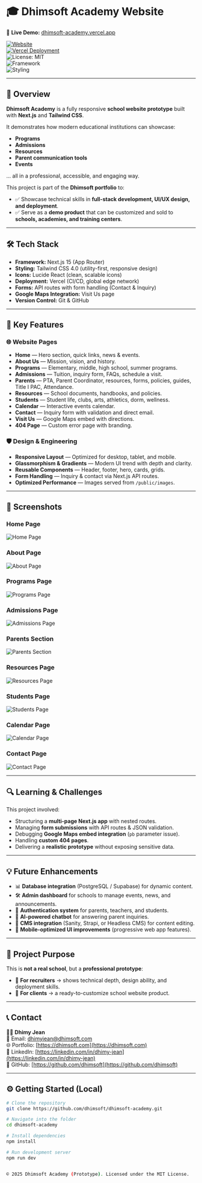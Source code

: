 # 🎓 Dhimsoft Academy Website  

🚀 **Live Demo:** [dhimsoft-academy.vercel.app](https://dhimsoft-academy.vercel.app)  

[![Website](https://img.shields.io/website?url=https%3A%2F%2Fdhimsoft-academy.vercel.app&style=flat-square)](https://dhimsoft-academy.vercel.app)  
[![Vercel Deployment](https://img.shields.io/badge/Deployed-Vercel-brightgreen)](https://dhimsoft-academy.vercel.app)  
![License: MIT](https://img.shields.io/badge/License-MIT-blue.svg)  
![Framework](https://img.shields.io/badge/Framework-Next.js-black)  
![Styling](https://img.shields.io/badge/Styling-TailwindCSS-blue)  

---

## 🚀 Overview  

**Dhimsoft Academy** is a fully responsive **school website prototype** built with **Next.js** and **Tailwind CSS**.  

It demonstrates how modern educational institutions can showcase:  
- **Programs**  
- **Admissions**  
- **Resources**  
- **Parent communication tools**  
- **Events**  

… all in a professional, accessible, and engaging way.  

This project is part of the **Dhimsoft portfolio** to:  
- ✅ Showcase technical skills in **full-stack development, UI/UX design, and deployment**.  
- ✅ Serve as a **demo product** that can be customized and sold to **schools, academies, and training centers**.  

---

## 🛠️ Tech Stack  

- **Framework:** Next.js 15 (App Router)  
- **Styling:** Tailwind CSS 4.0 (utility-first, responsive design)  
- **Icons:** Lucide React (clean, scalable icons)  
- **Deployment:** Vercel (CI/CD, global edge network)  
- **Forms:** API routes with form handling (Contact & Inquiry)  
- **Google Maps Integration:** Visit Us page  
- **Version Control:** Git & GitHub  

---

## 🎨 Key Features  

### 🌐 Website Pages  
- **Home** — Hero section, quick links, news & events.  
- **About Us** — Mission, vision, and history.  
- **Programs** — Elementary, middle, high school, summer programs.  
- **Admissions** — Tuition, inquiry form, FAQs, schedule a visit.  
- **Parents** — PTA, Parent Coordinator, resources, forms, policies, guides, Title I PAC, Attendance.  
- **Resources** — School documents, handbooks, and policies.  
- **Students** — Student life, clubs, arts, athletics, dorm, wellness.  
- **Calendar** — Interactive events calendar.  
- **Contact** — Inquiry form with validation and direct email.  
- **Visit Us** — Google Maps embed with directions.  
- **404 Page** — Custom error page with branding.  

### 🛡️ Design & Engineering  
- **Responsive Layout** — Optimized for desktop, tablet, and mobile.  
- **Glassmorphism & Gradients** — Modern UI trend with depth and clarity.  
- **Reusable Components** — Header, footer, hero, cards, grids.  
- **Form Handling** — Inquiry & contact via Next.js API routes.  
- **Optimized Performance** — Images served from `/public/images`.  

---

## 📸 Screenshots  

### Home Page  
![Home Page](public/images/homepage.png)  

### About Page  
![About Page](public/images/about.png)  

### Programs Page  
![Programs Page](public/images/program.png)  

### Admissions Page  
![Admissions Page](public/images/admissions.png)  

### Parents Section  
![Parents Section](public/images/parents.png)  

### Resources Page  
![Resources Page](public/images/resourses.png)  

### Students Page  
![Students Page](public/images/students.png)  

### Calendar Page  
![Calendar Page](public/images/calendar.png)  

### Contact Page  
![Contact Page](public/images/contact.png)  

---

## 🔍 Learning & Challenges  

This project involved:  
- Structuring a **multi-page Next.js app** with nested routes.  
- Managing **form submissions** with API routes & JSON validation.  
- Debugging **Google Maps embed integration** (`pb` parameter issue).  
- Handling **custom 404 pages**.  
- Delivering a **realistic prototype** without exposing sensitive data.  

---

## 💡 Future Enhancements  

- 📊 **Database integration** (PostgreSQL / Supabase) for dynamic content.  
- 🛠️ **Admin dashboard** for schools to manage events, news, and announcements.  
- 🔑 **Authentication system** for parents, teachers, and students.  
- 🤖 **AI-powered chatbot** for answering parent inquiries.  
- 📝 **CMS integration** (Sanity, Strapi, or Headless CMS) for content editing.  
- 📱 **Mobile-optimized UI improvements** (progressive web app features).  

---

## 📂 Project Purpose  

This is **not a real school**, but a **professional prototype**:  
- 🎯 **For recruiters** → shows technical depth, design ability, and deployment skills.  
- 🎯 **For clients** → a ready-to-customize school website product.  

---

## 📞 Contact  

👨‍💻 **Dhimy Jean**  
📧 Email: [dhimyjean@dhimsoft.com](mailto:dhimyjean@dhimsoft.com)  
🌐 Portfolio: [https://dhimsoft.com](https://dhimsoft.com)  
💼 LinkedIn: [https://linkedin.com/in/dhimy-jean](https://linkedin.com/in/dhimy-jean)  
🐙 GitHub: [https://github.com/dhimsoft](https://github.com/dhimsoft)  

---

## ⚙️ Getting Started (Local)  

```bash
# Clone the repository
git clone https://github.com/dhimsoft/dhimsoft-academy.git

# Navigate into the folder
cd dhimsoft-academy

# Install dependencies
npm install

# Run development server
npm run dev


© 2025 Dhimsoft Academy (Prototype). Licensed under the MIT License.